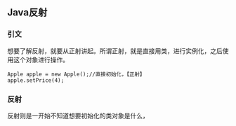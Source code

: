 ## Java反射



###  引文

 想要了解反射，就要从正射讲起。所谓正射，就是直接用类，进行实例化，之后使用这个对象进行操作。

```
Apple apple = new Apple();//直接初始化，【正射】
apple.setPrice(4);
```



### 反射

反射则是一开始不知道想要初始化的类对象是什么，